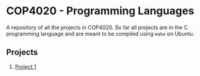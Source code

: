 # COP4020 - Programming Languages

A repository of all the projects in COP4020. So far all projects are in the C programming language and are meant to be compiled using `make` on Ubuntu.

## Projects

1. [Project 1](https://github.com/David-Huson/COP4020-ProgrammingLanguages/tree/main/Project1)
